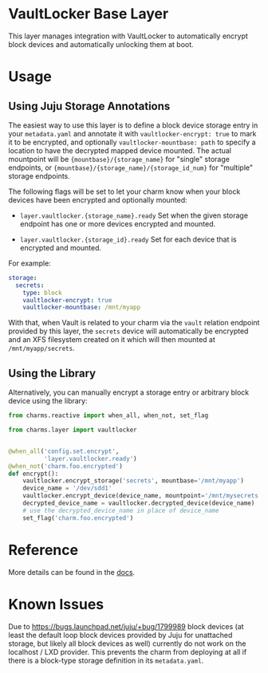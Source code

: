 # VaultLocker Base Layer

This layer manages integration with VaultLocker to automatically encrypt
block devices and automatically unlocking them at boot.

# Usage

## Using Juju Storage Annotations

The easiest way to use this layer is to define a block device storage entry in
your `metadata.yaml` and annotate it with `vaultlocker-encrypt: true` to mark
it to be encrypted, and optionally `vaultlocker-mountbase: path` to specify a
location to have the decrypted mapped device mounted.  The actual mountpoint
will be `{mountbase}/{storage_name}` for "single" storage endpoints, or
`{mountbase}/{storage_name}/{storage_id_num}` for "multiple" storage endpoints.

The following flags will be set to let your charm know when your block devices
have been encrypted and optionally mounted:

* `layer.vaultlocker.{storage_name}.ready` Set when the given storage endpoint
  has one or more devices encrypted and mounted.

* `layer.vaultlocker.{storage_id}.ready` Set for each device that is encrypted
  and mounted.

For example:

```yaml
storage:
  secrets:
    type: block
    vaultlocker-encrypt: true
    vaultlocker-mountbase: /mnt/myapp
```

With that, when Vault is related to your charm via the `vault` relation
endpoint provided by this layer, the `secrets` device will automatically be
encrypted and an XFS filesystem created on it which will then mounted at
`/mnt/myapp/secrets`.


## Using the Library

Alternatively, you can manually encrypt a storage entry or arbitrary block
device using the library:

```python
from charms.reactive import when_all, when_not, set_flag

from charms.layer import vaultlocker


@when_all('config.set.encrypt',
          'layer.vaultlocker.ready')
@when_not('charm.foo.encrypted')
def encrypt():
    vaultlocker.encrypt_storage('secrets', mountbase='/mnt/myapp')
    device_name = '/dev/sdd1'
    vaultlocker.encrypt_device(device_name, mountpoint='/mnt/mysecrets')
    decrypted_device_name = vaultlocker.decrypted_device(device_name)
    # use the decrypted_device_name in place of device_name
    set_flag('charm.foo.encrypted')
```


# Reference

More details can be found in the [docs](docs/vaultlocker.md).

# Known Issues

Due to https://bugs.launchpad.net/juju/+bug/1799989 block devices (at least the
default loop block devices provided by Juju for unattached storage, but likely
all block devices as well) currently do not work on the localhost / LXD
provider.  This prevents the charm from deploying at all if there is a
block-type storage definition in its `metadata.yaml`.
